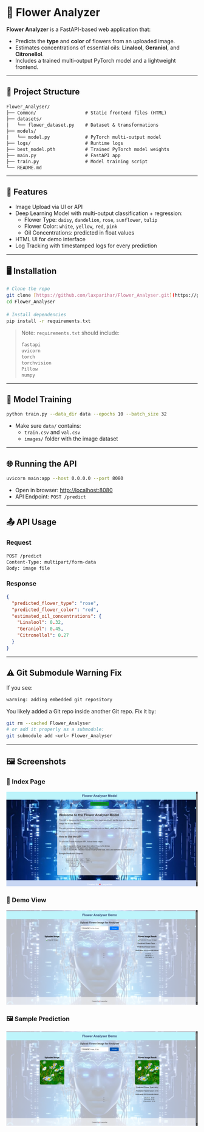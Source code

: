 
# 🌸 Flower Analyzer

**Flower Analyzer** is a FastAPI-based web application that:

- Predicts the **type** and **color** of flowers from an uploaded image.
- Estimates concentrations of essential oils: **Linalool**, **Geraniol**, and **Citronellol**.
- Includes a trained multi-output PyTorch model and a lightweight frontend.

---

## 🔧 Project Structure

```
Flower_Analyser/
├── Common/                  # Static frontend files (HTML)
├── datasets/
│   └── flower_dataset.py    # Dataset & transformations
├── models/
│   └── model.py             # PyTorch multi-output model
├── logs/                    # Runtime logs
├── best_model.pth           # Trained PyTorch model weights
├── main.py                  # FastAPI app
├── train.py                 # Model training script
└── README.md
```

---

## 🚀 Features

- Image Upload via UI or API
- Deep Learning Model with multi-output classification + regression:
  - Flower Type: `daisy`, `dandelion`, `rose`, `sunflower`, `tulip`
  - Flower Color: `white`, `yellow`, `red`, `pink`
  - Oil Concentrations: predicted in float values
- HTML UI for demo interface
- Log Tracking with timestamped logs for every prediction

---

## 🖥️ Installation

```bash
# Clone the repo 
git clone [https://github.com/laxparihar/Flower_Analyser.git](https://github.com/Alphalima0826/Flower_Analyser.git)
cd Flower_Analyser

# Install dependencies
pip install -r requirements.txt
```

> Note: `requirements.txt` should include:
> ```
> fastapi
> uvicorn
> torch
> torchvision
> Pillow
> numpy
> ```

---

## 🧠 Model Training

```bash
python train.py --data_dir data --epochs 10 --batch_size 32
```

- Make sure `data/` contains:
  - `train.csv` and `val.csv`
  - `images/` folder with the image dataset

---

## 🌐 Running the API

```bash
uvicorn main:app --host 0.0.0.0 --port 8080
```

- Open in browser: [http://localhost:8080](http://localhost:8080)
- API Endpoint: `POST /predict`

---

## 📤 API Usage

### Request

```
POST /predict
Content-Type: multipart/form-data
Body: image file
```

### Response

```json
{
  "predicted_flower_type": "rose",
  "predicted_flower_color": "red",
  "estimated_oil_concentrations": {
    "Linalool": 0.32,
    "Geraniol": 0.45,
    "Citronellol": 0.27
  }
}
```

---

## ⚠️ Git Submodule Warning Fix

If you see:

```bash
warning: adding embedded git repository
```

You likely added a Git repo inside another Git repo. Fix it by:

```bash
git rm --cached Flower_Analyser
# or add it properly as a submodule:
git submodule add <url> Flower_Analyser
```

---

## 🖼️ Screenshots

### 🌼 Index Page
![Index Page](Common/Index.png)

### 🌻 Demo View
![Demo View](Common/Demo_View.png)

### 🖼️ Sample Prediction
![Sample Prediction](Common/sample.png)

